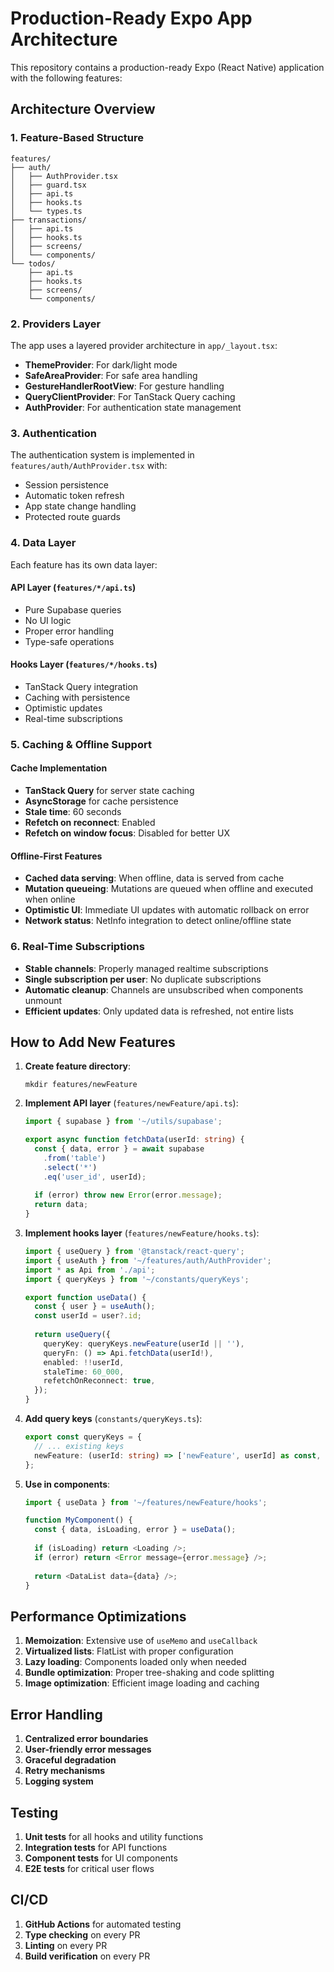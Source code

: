 # Production-Ready Expo App Architecture

This repository contains a production-ready Expo (React Native) application with the following features:

## Architecture Overview

### 1. Feature-Based Structure
```
features/
├── auth/
│   ├── AuthProvider.tsx
│   ├── guard.tsx
│   ├── api.ts
│   ├── hooks.ts
│   └── types.ts
├── transactions/
│   ├── api.ts
│   ├── hooks.ts
│   ├── screens/
│   └── components/
└── todos/
    ├── api.ts
    ├── hooks.ts
    ├── screens/
    └── components/
```

### 2. Providers Layer
The app uses a layered provider architecture in `app/_layout.tsx`:
- **ThemeProvider**: For dark/light mode
- **SafeAreaProvider**: For safe area handling
- **GestureHandlerRootView**: For gesture handling
- **QueryClientProvider**: For TanStack Query caching
- **AuthProvider**: For authentication state management

### 3. Authentication
The authentication system is implemented in `features/auth/AuthProvider.tsx` with:
- Session persistence
- Automatic token refresh
- App state change handling
- Protected route guards

### 4. Data Layer
Each feature has its own data layer:

#### API Layer (`features/*/api.ts`)
- Pure Supabase queries
- No UI logic
- Proper error handling
- Type-safe operations

#### Hooks Layer (`features/*/hooks.ts`)
- TanStack Query integration
- Caching with persistence
- Optimistic updates
- Real-time subscriptions

### 5. Caching & Offline Support

#### Cache Implementation
- **TanStack Query** for server state caching
- **AsyncStorage** for cache persistence
- **Stale time**: 60 seconds
- **Refetch on reconnect**: Enabled
- **Refetch on window focus**: Disabled for better UX

#### Offline-First Features
- **Cached data serving**: When offline, data is served from cache
- **Mutation queueing**: Mutations are queued when offline and executed when online
- **Optimistic UI**: Immediate UI updates with automatic rollback on error
- **Network status**: NetInfo integration to detect online/offline state

### 6. Real-Time Subscriptions
- **Stable channels**: Properly managed realtime subscriptions
- **Single subscription per user**: No duplicate subscriptions
- **Automatic cleanup**: Channels are unsubscribed when components unmount
- **Efficient updates**: Only updated data is refreshed, not entire lists

## How to Add New Features

1. **Create feature directory**:
   ```
   mkdir features/newFeature
   ```

2. **Implement API layer** (`features/newFeature/api.ts`):
   ```typescript
   import { supabase } from '~/utils/supabase';
   
   export async function fetchData(userId: string) {
     const { data, error } = await supabase
       .from('table')
       .select('*')
       .eq('user_id', userId);
       
     if (error) throw new Error(error.message);
     return data;
   }
   ```

3. **Implement hooks layer** (`features/newFeature/hooks.ts`):
   ```typescript
   import { useQuery } from '@tanstack/react-query';
   import { useAuth } from '~/features/auth/AuthProvider';
   import * as Api from './api';
   import { queryKeys } from '~/constants/queryKeys';
   
   export function useData() {
     const { user } = useAuth();
     const userId = user?.id;
     
     return useQuery({
       queryKey: queryKeys.newFeature(userId || ''),
       queryFn: () => Api.fetchData(userId!),
       enabled: !!userId,
       staleTime: 60_000,
       refetchOnReconnect: true,
     });
   }
   ```

4. **Add query keys** (`constants/queryKeys.ts`):
   ```typescript
   export const queryKeys = {
     // ... existing keys
     newFeature: (userId: string) => ['newFeature', userId] as const,
   };
   ```

5. **Use in components**:
   ```typescript
   import { useData } from '~/features/newFeature/hooks';
   
   function MyComponent() {
     const { data, isLoading, error } = useData();
     
     if (isLoading) return <Loading />;
     if (error) return <Error message={error.message} />;
     
     return <DataList data={data} />;
   }
   ```

## Performance Optimizations

1. **Memoization**: Extensive use of `useMemo` and `useCallback`
2. **Virtualized lists**: FlatList with proper configuration
3. **Lazy loading**: Components loaded only when needed
4. **Bundle optimization**: Proper tree-shaking and code splitting
5. **Image optimization**: Efficient image loading and caching

## Error Handling

1. **Centralized error boundaries**
2. **User-friendly error messages**
3. **Graceful degradation**
4. **Retry mechanisms**
5. **Logging system**

## Testing

1. **Unit tests** for all hooks and utility functions
2. **Integration tests** for API functions
3. **Component tests** for UI components
4. **E2E tests** for critical user flows

## CI/CD

1. **GitHub Actions** for automated testing
2. **Type checking** on every PR
3. **Linting** on every PR
4. **Build verification** on every PR